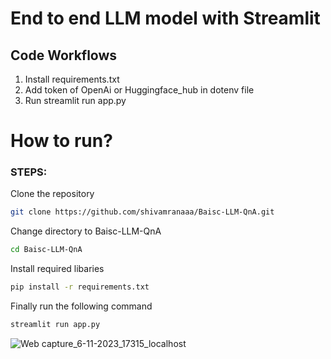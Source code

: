 # End to end LLM model with Streamlit

## Code Workflows

1. Install requirements.txt
2. Add token of OpenAi or Huggingface_hub in dotenv file
3. Run streamlit run app.py

# How to run?

### STEPS:
Clone the repository

```bash
git clone https://github.com/shivamranaaa/Baisc-LLM-QnA.git
```

Change directory to Baisc-LLM-QnA

```bash
cd Baisc-LLM-QnA
```

Install required libaries

```bash
pip install -r requirements.txt
```

Finally run the following command

```bash
streamlit run app.py
```

![Web capture_6-11-2023_17315_localhost](https://github.com/shivamranaaa/Baisc-LLM-QnA/assets/86354964/25548307-a676-40f8-8d18-dbe5b06261fe)
